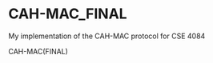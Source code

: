 CAH-MAC_FINAL
=============

My implementation of the CAH-MAC protocol for CSE 4084

CAH-MAC(FINAL)
